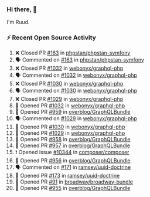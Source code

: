 ### Hi there, 👋

I'm Ruud.
 
### :zap: Recent Open Source Activity

<!--START_SECTION:activity-->
1. ❌ Closed PR [#163](https://github.com/phpstan/phpstan-symfony/pull/163) in [phpstan/phpstan-symfony](https://github.com/phpstan/phpstan-symfony)
2. 🗣 Commented on [#163](https://github.com/phpstan/phpstan-symfony/issues/163) in [phpstan/phpstan-symfony](https://github.com/phpstan/phpstan-symfony)
3. ❌ Closed PR [#1032](https://github.com/webonyx/graphql-php/pull/1032) in [webonyx/graphql-php](https://github.com/webonyx/graphql-php)
4. 🗣 Commented on [#1032](https://github.com/webonyx/graphql-php/issues/1032) in [webonyx/graphql-php](https://github.com/webonyx/graphql-php)
5. ❌ Closed PR [#1030](https://github.com/webonyx/graphql-php/pull/1030) in [webonyx/graphql-php](https://github.com/webonyx/graphql-php)
6. 🗣 Commented on [#1030](https://github.com/webonyx/graphql-php/issues/1030) in [webonyx/graphql-php](https://github.com/webonyx/graphql-php)
7. ❌ Closed PR [#1029](https://github.com/webonyx/graphql-php/pull/1029) in [webonyx/graphql-php](https://github.com/webonyx/graphql-php)
8. 💪 Opened PR [#1032](https://github.com/webonyx/graphql-php/pull/1032) in [webonyx/graphql-php](https://github.com/webonyx/graphql-php)
9. 💪 Opened PR [#959](https://github.com/overblog/GraphQLBundle/pull/959) in [overblog/GraphQLBundle](https://github.com/overblog/GraphQLBundle)
10. 🗣 Commented on [#1029](https://github.com/webonyx/graphql-php/issues/1029) in [webonyx/graphql-php](https://github.com/webonyx/graphql-php)
11. 💪 Opened PR [#1030](https://github.com/webonyx/graphql-php/pull/1030) in [webonyx/graphql-php](https://github.com/webonyx/graphql-php)
12. 💪 Opened PR [#1029](https://github.com/webonyx/graphql-php/pull/1029) in [webonyx/graphql-php](https://github.com/webonyx/graphql-php)
13. 💪 Opened PR [#958](https://github.com/overblog/GraphQLBundle/pull/958) in [overblog/GraphQLBundle](https://github.com/overblog/GraphQLBundle)
14. 💪 Opened PR [#957](https://github.com/overblog/GraphQLBundle/pull/957) in [overblog/GraphQLBundle](https://github.com/overblog/GraphQLBundle)
15. ❗️ Opened issue [#10344](https://github.com/composer/composer/issues/10344) in [composer/composer](https://github.com/composer/composer)
16. 💪 Opened PR [#956](https://github.com/overblog/GraphQLBundle/pull/956) in [overblog/GraphQLBundle](https://github.com/overblog/GraphQLBundle)
17. 🗣 Commented on [#171](https://github.com/ramsey/uuid-doctrine/issues/171) in [ramsey/uuid-doctrine](https://github.com/ramsey/uuid-doctrine)
18. 💪 Opened PR [#173](https://github.com/ramsey/uuid-doctrine/pull/173) in [ramsey/uuid-doctrine](https://github.com/ramsey/uuid-doctrine)
19. 💪 Opened PR [#91](https://github.com/broadway/broadway-bundle/pull/91) in [broadway/broadway-bundle](https://github.com/broadway/broadway-bundle)
20. 💪 Opened PR [#955](https://github.com/overblog/GraphQLBundle/pull/955) in [overblog/GraphQLBundle](https://github.com/overblog/GraphQLBundle)
<!--END_SECTION:activity-->
